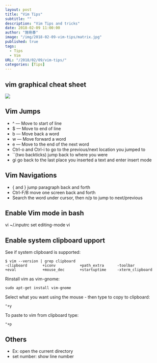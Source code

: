 ```yaml
---
layout: post
title: "Vim Tips"
subtitle: ""
description: "Vim Tips and tricks"
date: 2018-02-09 11:00:00
author: "施艳春"
image: "/img/2018-02-09-vim-tips/matrix.jpg"
published: true
tags:
  - Tips
  - Vim
URL: "/2018/02/09/vim-tips/"
categories: [Tips]
---
```


## vim graphical cheat sheet

![](//img/2018-02-09-vim-tips/vi-vim-cheat-sheet.svg)

<!--more-->

## Vim Jumps

- ^ — Move to start of line
- $ — Move to end of line
- b — Move back a word
- w — Move forward a word
- e — Move to the end of the next word
- Ctrl-o and Ctrl-i to go to the previous/next location you jumped to
- ``(two backticks) jump back to where you were
- gi go back to the last place you inserted a text and enter insert mode

## Vim Navigations

- { and } jump paragraph back and forth
- Ctrl-F/B move one screen back and forth
- Search the word under cursor, then n/p to jump to next/previous

## Enable Vim mode in bash

vi ~/.inputrc
set editing-mode vi

## Enable system clipboard upport

See if system clipboard is supported:

```
$ vim --version | grep clipboard
-clipboard       +iconv           +path_extra      -toolbar
+eval            +mouse_dec       +startuptime     -xterm_clipboard
```

Rinstall vim as vim-gnome:

```
sudo apt-get install vim-gnome
```

Select what you want using the mouse - then type to copy to clipboard:

```
"+y
```

To paste to vim from clipboard type:

```
"+p
```

## Others

- Ex: open the current directory
- set number: show line number
